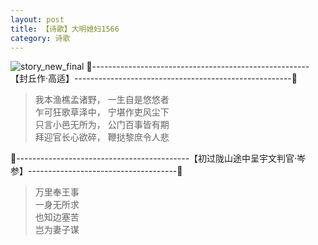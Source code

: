 ```yaml
---
layout: post
title: 【诗歌】大明媳妇1566
category: 诗歌
---
```

![story_new_final](http://s1r3itzmh.hd-bkt.clouddn.com/img/story_new_final_0322.png)
🍑------------------------------------------------------【封丘作·高适】------------------------------------------------------🍑
>我本渔樵孟诸野， 一生自是悠悠者<br/>
>乍可狂歌草泽中， 宁堪作吏风尘下<br/>
>只言小邑无所为， 公门百事皆有期<br/>
>拜迎官长心欲碎， 鞭挞黎庶令人悲<br/>

🍑-------------------------------------------【初过陇山途中呈宇文判官·岑参】-------------------------------------🍑
>万里奉王事<br/>
>一身无所求<br/>
>也知边塞苦<br/>
>岂为妻子谋<br/>


